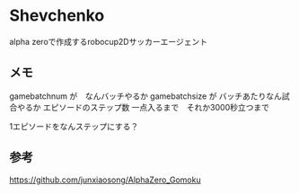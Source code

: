 # Shevchenko
alpha zeroで作成するrobocup2Dサッカーエージェント



## メモ
gamebatchnum が　なんバッチやるか
gamebatchsize が バッチあたりなん試合やるか
エピソードのステップ数 一点入るまで　それか3000秒立つまで

1エピソードをなんステップにする？


## 参考
https://github.com/junxiaosong/AlphaZero_Gomoku